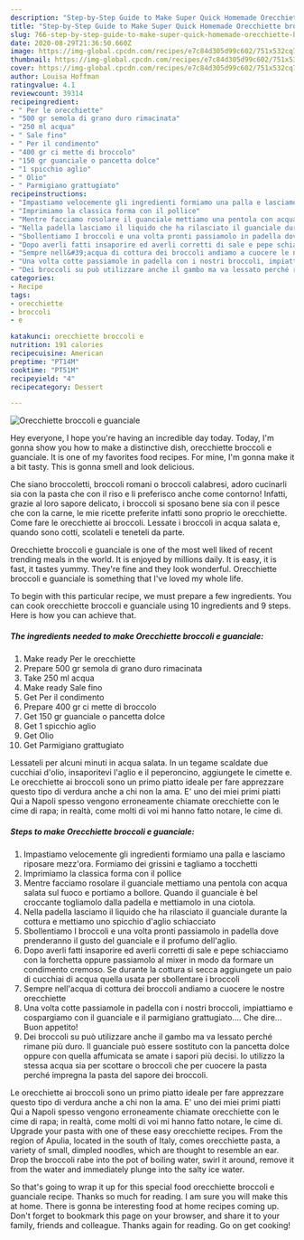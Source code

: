 ```yaml
---
description: "Step-by-Step Guide to Make Super Quick Homemade Orecchiette broccoli e guanciale"
title: "Step-by-Step Guide to Make Super Quick Homemade Orecchiette broccoli e guanciale"
slug: 766-step-by-step-guide-to-make-super-quick-homemade-orecchiette-broccoli-e-guanciale
date: 2020-08-29T21:36:50.660Z
image: https://img-global.cpcdn.com/recipes/e7c84d305d99c602/751x532cq70/orecchiette-broccoli-e-guanciale-recipe-main-photo.jpg
thumbnail: https://img-global.cpcdn.com/recipes/e7c84d305d99c602/751x532cq70/orecchiette-broccoli-e-guanciale-recipe-main-photo.jpg
cover: https://img-global.cpcdn.com/recipes/e7c84d305d99c602/751x532cq70/orecchiette-broccoli-e-guanciale-recipe-main-photo.jpg
author: Louisa Hoffman
ratingvalue: 4.1
reviewcount: 39314
recipeingredient:
- " Per le orecchiette"
- "500 gr semola di grano duro rimacinata"
- "250 ml acqua"
- " Sale fino"
- " Per il condimento"
- "400 gr ci mette di broccolo"
- "150 gr guanciale o pancetta dolce"
- "1 spicchio aglio"
- " Olio"
- " Parmigiano grattugiato"
recipeinstructions:
- "Impastiamo velocemente gli ingredienti formiamo una palla e lasciamo riposare mezz&#39;ora. Formiamo dei grissini e tagliamo a tocchetti"
- "Imprimiamo la classica forma con il pollice"
- "Mentre facciamo rosolare il guanciale mettiamo una pentola con acqua salata sul fuoco e portiamo a bollore. Quando il guanciale è bel croccante togliamolo dalla padella e mettiamolo in una ciotola."
- "Nella padella lasciamo il liquido che ha rilasciato il guanciale durante la cottura e mettiamo uno spicchio d&#39;aglio schiacciato"
- "Sbollentiamo I broccoli e una volta pronti passiamolo in padella dove prenderanno il gusto del guanciale e il profumo dell&#39;aglio."
- "Dopo averli fatti insaporire ed averli corretti di sale e pepe schiacciamo con la forchetta oppure passiamolo al mixer in modo da formare un condimento cremoso. Se durante la cottura si secca aggiungete un paio di cucchiai di acqua quella usata per sbollentare i broccoli"
- "Sempre nell&#39;acqua di cottura dei broccoli andiamo a cuocere le nostre orecchiette"
- "Una volta cotte passiamole in padella con i nostri broccoli, impiattiamo e cospargiamo con il guanciale e il parmigiano grattugiato.... Che dire... Buon appetito!"
- "Dei broccoli su può utilizzare anche il gambo ma va lessato perché rimane più duro. Il guanciale può essere sostituto con la pancetta dolce oppure con quella affumicata se amate i sapori più decisi. Io utilizzo la stessa acqua sia per scottare o broccoli che per cuocere la pasta perché impregna la pasta del sapore dei broccoli."
categories:
- Recipe
tags:
- orecchiette
- broccoli
- e

katakunci: orecchiette broccoli e 
nutrition: 191 calories
recipecuisine: American
preptime: "PT14M"
cooktime: "PT51M"
recipeyield: "4"
recipecategory: Dessert

---
```



![Orecchiette broccoli e guanciale](https://img-global.cpcdn.com/recipes/e7c84d305d99c602/751x532cq70/orecchiette-broccoli-e-guanciale-recipe-main-photo.jpg)

Hey everyone, I hope you're having an incredible day today. Today, I'm gonna show you how to make a distinctive dish, orecchiette broccoli e guanciale. It is one of my favorites food recipes. For mine, I'm gonna make it a bit tasty. This is gonna smell and look delicious.

Che siano broccoletti, broccoli romani o broccoli calabresi, adoro cucinarli sia con la pasta che con il riso e li preferisco anche come contorno! Infatti, grazie al loro sapore delicato, i broccoli si sposano bene sia con il pesce che con la carne, le mie ricette preferite infatti sono proprio le orecchiette. Come fare le orecchiette ai broccoli. Lessate i broccoli in acqua salata e, quando sono cotti, scolateli e teneteli da parte.

Orecchiette broccoli e guanciale is one of the most well liked of recent trending meals in the world. It is enjoyed by millions daily. It is easy, it is fast, it tastes yummy. They're fine and they look wonderful. Orecchiette broccoli e guanciale is something that I've loved my whole life.


To begin with this particular recipe, we must prepare a few ingredients. You can cook orecchiette broccoli e guanciale using 10 ingredients and 9 steps. Here is how you can achieve that.

<!--inarticleads1-->

##### The ingredients needed to make Orecchiette broccoli e guanciale:

1. Make ready  Per le orecchiette
1. Prepare 500 gr semola di grano duro rimacinata
1. Take 250 ml acqua
1. Make ready  Sale fino
1. Get  Per il condimento
1. Prepare 400 gr ci mette di broccolo
1. Get 150 gr guanciale o pancetta dolce
1. Get 1 spicchio aglio
1. Get  Olio
1. Get  Parmigiano grattugiato


Lessateli per alcuni minuti in acqua salata. In un tegame scaldate due cucchiai d&#39;olio, insaporitevi l&#39;aglio e il peperoncino, aggiungete le cimette e. Le orecchiette ai broccoli sono un primo piatto ideale per fare apprezzare questo tipo di verdura anche a chi non la ama. E&#39; uno dei miei primi piatti Qui a Napoli spesso vengono erroneamente chiamate orecchiette con le cime di rapa; in realtà, come molti di voi mi hanno fatto notare, le cime di. 

<!--inarticleads2-->

##### Steps to make Orecchiette broccoli e guanciale:

1. Impastiamo velocemente gli ingredienti formiamo una palla e lasciamo riposare mezz&#39;ora. Formiamo dei grissini e tagliamo a tocchetti
1. Imprimiamo la classica forma con il pollice
1. Mentre facciamo rosolare il guanciale mettiamo una pentola con acqua salata sul fuoco e portiamo a bollore. Quando il guanciale è bel croccante togliamolo dalla padella e mettiamolo in una ciotola.
1. Nella padella lasciamo il liquido che ha rilasciato il guanciale durante la cottura e mettiamo uno spicchio d&#39;aglio schiacciato
1. Sbollentiamo I broccoli e una volta pronti passiamolo in padella dove prenderanno il gusto del guanciale e il profumo dell&#39;aglio.
1. Dopo averli fatti insaporire ed averli corretti di sale e pepe schiacciamo con la forchetta oppure passiamolo al mixer in modo da formare un condimento cremoso. Se durante la cottura si secca aggiungete un paio di cucchiai di acqua quella usata per sbollentare i broccoli
1. Sempre nell&#39;acqua di cottura dei broccoli andiamo a cuocere le nostre orecchiette
1. Una volta cotte passiamole in padella con i nostri broccoli, impiattiamo e cospargiamo con il guanciale e il parmigiano grattugiato.... Che dire... Buon appetito!
1. Dei broccoli su può utilizzare anche il gambo ma va lessato perché rimane più duro. Il guanciale può essere sostituto con la pancetta dolce oppure con quella affumicata se amate i sapori più decisi. Io utilizzo la stessa acqua sia per scottare o broccoli che per cuocere la pasta perché impregna la pasta del sapore dei broccoli.


Le orecchiette ai broccoli sono un primo piatto ideale per fare apprezzare questo tipo di verdura anche a chi non la ama. E&#39; uno dei miei primi piatti Qui a Napoli spesso vengono erroneamente chiamate orecchiette con le cime di rapa; in realtà, come molti di voi mi hanno fatto notare, le cime di. Upgrade your pasta with one of these easy orecchiette recipes. From the region of Apulia, located in the south of Italy, comes orecchiette pasta, a variety of small, dimpled noodles, which are thought to resemble an ear. Drop the broccoli rabe into the pot of boiling water, swirl it around, remove it from the water and immediately plunge into the salty ice water. 

So that's going to wrap it up for this special food orecchiette broccoli e guanciale recipe. Thanks so much for reading. I am sure you will make this at home. There is gonna be interesting food at home recipes coming up. Don't forget to bookmark this page on your browser, and share it to your family, friends and colleague. Thanks again for reading. Go on get cooking!
